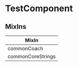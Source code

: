 # TestComponent

## MixIns

<!-- @vuese:TestComponent:mixIns:start -->
|MixIn|
|---|
|commonCoach|
|commonCoreStrings|

<!-- @vuese:TestComponent:mixIns:end -->

